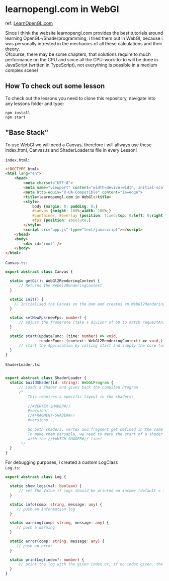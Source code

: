 # learnopengl.com in WebGl
ref: [LearnOpenGL.com](https://learnopengl.com)

Since i think the website learnopengl.com provides the best tutorials around learning OpenGL-/Shaderprogramming, i tried them out in WebGl, because i was personally intrested in the mechanics of all these calculations and their theory. \
Ofcourse, there may be some chapters, that solutions require to much performance on the CPU and since all the CPU-work-to-to will be done in JavaScript (written in TypeScript), not everything is possible in a medium complex scene!

## How To check out some lesson

To check out the lessons you need to clone this repository, navigate into any lessons folder and type:

```npm install``` \
```npm start```


## "Base Stack"

To use WebGl we will need a Canvas, therefore i will allways use these index.html, Canvas.ts and ShaderLoader.ts file in every Lesson!

```index.html```:
```html
<!DOCTYPE html>
<html lang="en">
    <head>
        <meta charset="UTF-8">
        <meta name="viewport" content="width=device-width, initial-scale=1.0">
        <meta http-equiv="X-UA-Compatible" content="ie=edge">
        <title>learnopengl.com in WebGl</title>
        <style>
            body {margin: 0; padding: 0;}
            #canvas {height: 100%;width: 100%;}
            #container, #overlay {position: fixed;top: 0;left: 0;right: 0;bottom: 0;}
            #fps {position: absolute;}
        </style>
        <script src="app.js" type="text/javascript"></script>
    </head>
    <body>
        <div id="root" />
    </body>
</html>
  ```
  
 
  ```Canvas.ts```:
  ```Typescript
export abstract class Canvas {

    static getGL(): WebGl2RenderingContext {
        // Returns the WebGl2RenderingContext
    }

    static init() {
      // Initialised the Canvas on the Dom and creates an WebGl2RenderingContext
    }

    static setNewFps(newFps: number) {
        // adjust the framerate (take a divisor of 60 to match requestAnimationFrame)
    }

    static start(updateFunc: (time: number) => void,
                 renderFunc: (context: WebGl2RenderingContext) => void,) {
        // start the Application by calling start and supply the core functions of the application
    }
}
  ``` 
  ```ShaderLoader.ts```:
  ```Typescript

export abstract class ShaderLoader {
    static buildShader(id: string): WebGLProgram {
        // Loads a Shader and gives back the compiled Program
        /*
            This requires a specific layout in the shaders:
            
            //#VERTEX-SHADER#//
            #version...
            //#FRAGMENT-SHADER#//
            #versiono...
            
            So both shaders, vertex and fragment get defined in the same file.
            To make them parsable, we need to mark the start of a shader
            with the //#WHICH-SHADER#// line!
         */
    }
}
  ```

For debugging purposes, i created a custom LogClass \
  ```Log.ts```:
  ```Typescript
export abstract class Log {

    static show_logs(val: boolean) {
        // set the Value if logs should be printed on income (default = false)
    }

    static info(comp: string, message: any) {
       // push an information log
    }

    static warning(comp: string, message: any) {
       // push a warning
    }

    static error(comp: string, message: any) {
       // push an error
    }

    static printLog(index?: number) {
        // print the log with the given index or, if no index given, the latest log entry
    }
}
  ```
